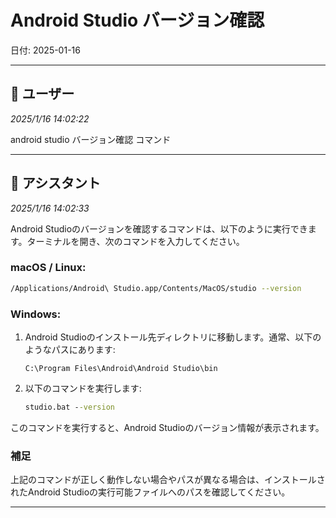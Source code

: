 # Android Studio バージョン確認

日付: 2025-01-16

---

## 👤 ユーザー
*2025/1/16 14:02:22*

android studio バージョン確認 コマンド

---

## 🤖 アシスタント
*2025/1/16 14:02:33*

Android Studioのバージョンを確認するコマンドは、以下のように実行できます。ターミナルを開き、次のコマンドを入力してください。

### macOS / Linux:
```bash
/Applications/Android\ Studio.app/Contents/MacOS/studio --version
```

### Windows:
1. Android Studioのインストール先ディレクトリに移動します。通常、以下のようなパスにあります:
   ```
   C:\Program Files\Android\Android Studio\bin
   ```
2. 以下のコマンドを実行します:
   ```cmd
   studio.bat --version
   ```

このコマンドを実行すると、Android Studioのバージョン情報が表示されます。

### 補足
上記のコマンドが正しく動作しない場合やパスが異なる場合は、インストールされたAndroid Studioの実行可能ファイルへのパスを確認してください。

---
